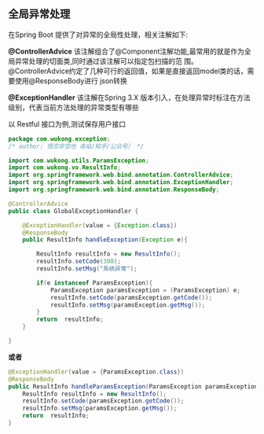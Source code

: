 ## 全局异常处理

在Spring Boot 提供了对异常的全局性处理，相关注解如下: 

**@ControllerAdvice** 
该注解组合了@Component注解功能,最常用的就是作为全局异常处理的切面类,同时通过该注解可以指定包扫描的范 围。@ControllerAdvice约定了几种可行的返回值，如果是直接返回model类的话，需要使用@ResponseBody进行 json转换



 **@ExceptionHandler** 
  该注解在Spring 3.X 版本引入，在处理异常时标注在方法级别，代表当前方法处理的异常类型有哪些



 以 Restful 接口为例,测试保存用户接口

```java
package com.wukong.exception;
/* author: 悟空非空也（B站/知乎/公众号） */

import com.wukong.utils.ParamsException;
import com.wukong.vo.ResultInfo;
import org.springframework.web.bind.annotation.ControllerAdvice;
import org.springframework.web.bind.annotation.ExceptionHandler;
import org.springframework.web.bind.annotation.ResponseBody;

@ControllerAdvice
public class GlobalExceptionHandler {

    @ExceptionHandler(value = {Exception.class})
    @ResponseBody
    public ResultInfo handleException(Exception e){

        ResultInfo resultInfo = new ResultInfo();
        resultInfo.setCode(300);
        resultInfo.setMsg("系统异常");

        if(e instanceof ParamsException){
            ParamsException paramsException = (ParamsException) e;
            resultInfo.setCode(paramsException.getCode());
            resultInfo.setMsg(paramsException.getMsg());
        }
        return  resultInfo;
    }

}
```

**或者**

```java
@ExceptionHandler(value = {ParamsException.class})
@ResponseBody
public ResultInfo handleParamsException(ParamsException paramsException){
    ResultInfo resultInfo = new ResultInfo();
    resultInfo.setCode(paramsException.getCode());
    resultInfo.setMsg(paramsException.getMsg());
    return  resultInfo;
}
```

